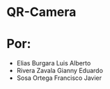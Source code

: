 # QR-Camera
# Por:
<ul>
  <li> Elias Burgara Luis Alberto</li>
  <li> Rivera Zavala Gianny Eduardo</li>
  <li> Sosa Ortega Francisco Javier</li>
</ul>
